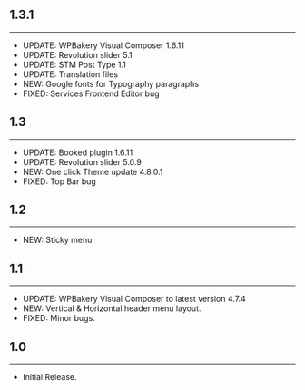 ## 1.3.1
------------------------------------------------------------------------
* UPDATE: WPBakery Visual Composer 1.6.11
* UPDATE: Revolution slider 5.1
* UPDATE: STM Post Type 1.1
* UPDATE: Translation files
* NEW: Google fonts for Typography paragraphs
* FIXED: Services Frontend Editor bug

## 1.3
------------------------------------------------------------------------
* UPDATE: Booked plugin 1.6.11
* UPDATE: Revolution slider 5.0.9
* NEW: One click Theme update 4.8.0.1
* FIXED: Top Bar bug

## 1.2
------------------------------------------------------------------------
* NEW: Sticky menu


## 1.1
------------------------------------------------------------------------
* UPDATE: WPBakery Visual Composer to latest version 4.7.4
* NEW: Vertical & Horizontal header menu layout.
* FIXED: Minor bugs.


## 1.0
------------------------------------------------------------------------
* Initial Release.